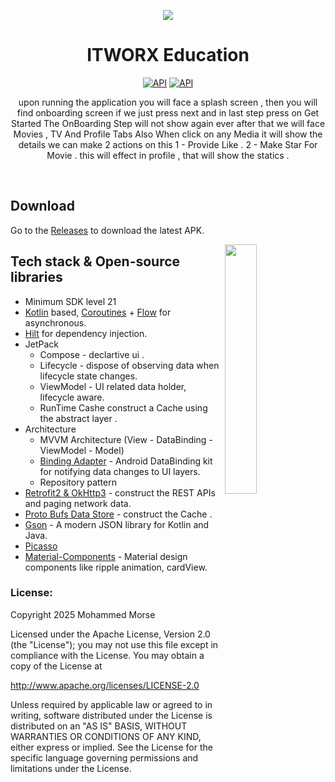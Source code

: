 <p align="center">
<img src=".images/bg.png"/>
</p>

<h1 align="center">ITWORX Education</h1>

<p align="center">
     <a href="https://wakatime.com/badge/user/25e36a94-826e-4b90-bf37-6d78d9028422/project/6deba08a-9682-443f-83c8-3add2560778c.svg"/><img alt="API" src="https://wakatime.com/badge/user/25e36a94-826e-4b90-bf37-6d78d9028422/project/6deba08a-9682-443f-83c8-3add2560778c.svg"/></a>
     <a href="https://github.com/devil2020?tab=followers"><img alt="API" src="https://img.shields.io/github/stars/devil2020?style=social"/></a>

</p>



<p align="center">  
   upon running the application you will face a splash screen , then you will find onboarding screen if we just press next and in last step press on Get Started The OnBoarding Step will not show again ever after that we will face Movies , TV And Profile Tabs Also When click on any Media it will show the details we can make 2 actions on this 
            1 - Provide Like .
            2 - Make Star For Movie .
   this will effect in profile , that will show the statics .
</p>
</br>

## Download
Go to the [Releases](https://github.com/Devil2020/Bosta/releases/download/1.0.0/app-commonResources-debug.apk) to download the latest APK.



<img src=".images/demo.gif" align="right" width="32%"/>










## Tech stack & Open-source libraries
- Minimum SDK level 21
- [Kotlin](https://kotlinlang.org/) based, [Coroutines](https://github.com/Kotlin/kotlinx.coroutines) + [Flow](https://kotlin.github.io/kotlinx.coroutines/kotlinx-coroutines-core/kotlinx.coroutines.flow/) for asynchronous.
- [Hilt](https://dagger.dev/hilt/) for dependency injection.
- JetPack
    - Compose - declartive ui .
    - Lifecycle - dispose of observing data when lifecycle state changes.
    - ViewModel - UI related data holder, lifecycle aware.
    - RunTime Cashe construct a Cache using the abstract layer .
- Architecture
    - MVVM Architecture (View - DataBinding - ViewModel - Model)
    - [Binding Adapter]() - Android DataBinding kit for notifying data changes to UI layers.
    - Repository pattern
- [Retrofit2 & OkHttp3](https://github.com/square/retrofit) - construct the REST APIs and paging network data.
- [Proto Bufs Data Store](https://github.com/square/retrofit) - construct the Cache .
- [Gson](https://github.com/square/moshi/) - A modern JSON library for Kotlin and Java.
- [Picasso](https://square.github.io/picasso/)
- [Material-Components](https://github.com/material-components/material-components-android) - Material design components like ripple animation, cardView.









### []()License:
Copyright 2025 Mohammed Morse

Licensed under the Apache License, Version 2.0 (the "License");
you may not use this file except in compliance with the License.
You may obtain a copy of the License at

   http://www.apache.org/licenses/LICENSE-2.0

Unless required by applicable law or agreed to in writing, software
distributed under the License is distributed on an "AS IS" BASIS,
WITHOUT WARRANTIES OR CONDITIONS OF ANY KIND, either express or implied.
See the License for the specific language governing permissions and
limitations under the License.


